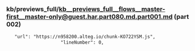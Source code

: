 ### kb/previews_full/kb__previews_full__flows__master-first__master-only@guest.har.part080.md.part001.md (part 002)

```md
   "url": "https://n958200.alteg.io/chunk-KO722YSM.js",
                    "lineNumber": 0,

```

```
